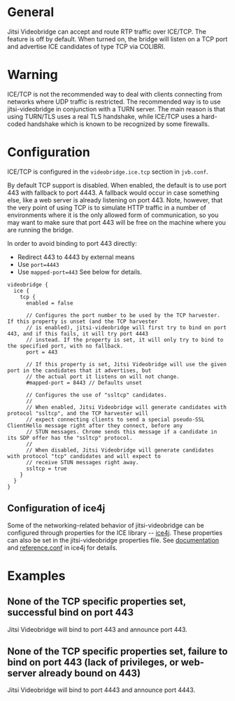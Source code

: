 # General
Jitsi Videobridge can accept and route RTP traffic over ICE/TCP. 
The feature is off by default. When turned on, the bridge will listen
on a TCP port and advertise ICE candidates of type TCP via COLIBRI.

# Warning
ICE/TCP is not the recommended way to deal with clients connecting
from networks where UDP traffic is restricted. The recommended way
is to use jitsi-videobridge in conjunction with a TURN server. The 
main reason is that using TURN/TLS uses a real TLS handshake, while 
ICE/TCP uses a hard-coded handshake which is known to be recognized
by some firewalls.

# Configuration
ICE/TCP is configured in the `videobridge.ice.tcp` section in `jvb.conf`.

By default TCP support is disabled. When enabled, the default is to
use port 443 with fallback to port 4443. A fallback would occur in
case something else, like a web server is already listening on 
port 443. Note, however, that the very point of using TCP is to
simulate HTTP traffic in a number of environments where it is the
only allowed form of communication, so you may want to make sure that 
port 443 will be free on the machine where you are running the 
bridge. 

In order to avoid binding to port 443 directly:
* Redirect 443 to 4443 by external means
* Use `port=4443`
* Use `mapped-port=443`
See below for details.

```hocon
videobridge {
  ice {
    tcp {
      enabled = false

      // Configures the port number to be used by the TCP harvester. If this property is unset (and the TCP harvester
      // is enabled), jitsi-videobridge will first try to bind on port 443, and if this fails, it will try port 4443
      // instead. If the property is set, it will only try to bind to the specified port, with no fallback.
      port = 443

      // If this property is set, Jitsi Videobridge will use the given port in the candidates that it advertises, but
      // the actual port it listens on will not change.
      #mapped-port = 8443 // Defaults unset

      // Configures the use of "ssltcp" candidates.
      //
      // When enabled, Jitsi Videobridge will generate candidates with protocol "ssltcp", and the TCP harvester will
      // expect connecting clients to send a special pseudo-SSL ClientHello message right after they connect, before any
      // STUN messages. Chrome sends this message if a candidate in its SDP offer has the "ssltcp" protocol.
      //
      // When disabled, Jitsi Videobridge will generate candidates with protocol "tcp" candidates and will expect to
      // receive STUN messages right away.
      ssltcp = true
    }
  }
}
```

## Configuration of ice4j

Some of the networking-related behavior of jitsi-videobridge can be configured
through properties for the ICE library -- [ice4j](https://github.com/jitsi/ice4j).
These properties can also be set in the jitsi-videobridge properties file. See
[documentation](https://github.com/jitsi/ice4j/blob/master/doc/configuration.md) and
[reference.conf](https://github.com/jitsi/ice4j/blob/master/src/main/resources/reference.conf#L37) in ice4j for
details.

# Examples
## None of the TCP specific properties set, successful bind on port 443
Jitsi Videobridge will bind to port 443 and announce port 443.

## None of the TCP specific properties set, failure to bind on port 443 (lack of privileges, or web-server already bound on 443)
Jitsi Videobridge will bind to port 4443 and announce port 4443.
